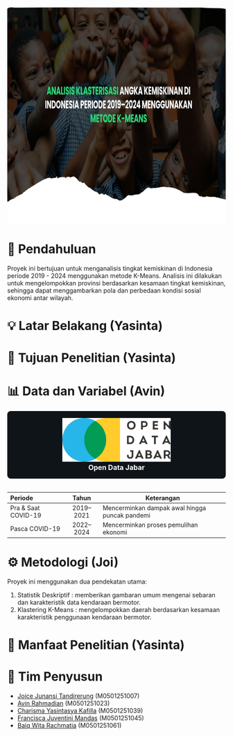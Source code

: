 <p align="center">
  <img src="Image/Header.jpg" width="1000" height="500">
  <br>
</p>

# 📖 **Pendahuluan**

Proyek ini bertujuan untuk menganalisis tingkat kemiskinan di Indonesia periode 2019 - 2024 menggunakan metode K-Means. Analisis ini dilakukan untuk mengelompokkan provinsi berdasarkan kesamaan tingkat kemiskinan, sehingga dapat menggambarkan pola dan perbedaan kondisi sosial ekonomi antar wilayah.

# 💡 **Latar Belakang (Yasinta)**

# 🎯 **Tujuan Penelitian (Yasinta)**

# 📊 **Data dan Variabel (Avin)**

<div align="center" style="background-color:#0f1419; padding:16px; border-radius:8px;">
  <img src="Image/Logo_ODJ.png" alt="Open Data Jabar" width="250"><br>
  <span style="color:white; font-weight:bold; font-size:16px;">Open Data Jabar</span>
</div>
  <br>
</p>

| Periode               | Tahun      | Keterangan                                           |
|:----------------------|:----------:|------------------------------------------------------|
| Pra & Saat COVID-19   | 2019–2021  | Mencerminkan dampak awal hingga puncak pandemi       |
| Pasca COVID-19        | 2022–2024  | Mencerminkan proses pemulihan ekonomi                |

# ⚙️ **Metodologi (Joi)**

Proyek ini menggunakan dua pendekatan utama:
1. Statistik Deskriptif : memberikan gambaran umum mengenai sebaran dan karakteristik data kendaraan bermotor.
2. Klastering K-Means : mengelompokkan daerah berdasarkan kesamaan karakteristik penggunaan kendaraan bermotor.

# 💎 **Manfaat Penelitian (Yasinta)**

# 👥 **Tim Penyusun**

* [Joice Junansi Tandirerung](https://github.com/JoiceJunansi) (M0501251007) 
* [Avin Rahmadian](https://github.com/avinrahmadian) (M0501251023)
* [Charisma Yasintasya Kafilla](https://github.com/yasintasya) (M0501251039)
* [Francisca Juventini Mandas](https://github.com/franciscajuventini09) (M0501251045)
* [Baiq Wita Rachmatia](https://github.com/baiqwitaa) (M0501251061)

